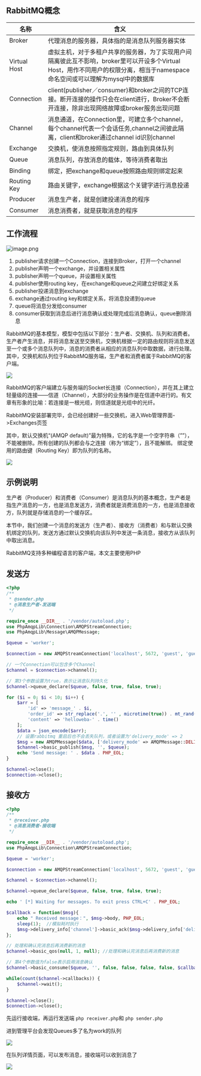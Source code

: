 ## RabbitMQ概念
	
| 名称           | 含义  |
| --------------|------|
| Broker        | 代理消息的服务器，具体指的是消息队列服务器实体 |
| Virtual Host  | 虚拟主机，对于多租户共享的服务器，为了实现用户间隔离彼此互不影响，broker里可以开设多个Virtual Host，用作不同用户的权限分离，相当于namespace命名空间或可以理解为mysql中的数据库 |
| Connection    | client(publisher／consumer)和broker之间的TCP连接。断开连接的操作只会在client进行，Broker不会断开连接，除非出现网络故障或broker服务出现问题 |
| Channel       | 消息通道，在Connection里，可建立多个channel，每个channel代表一个会话任务,channel之间彼此隔离，client和broker通过channel id识别channel |
| Exchange      | 交换机，使消息按照指定规则，路由到具体队列 |
| Queue         | 消息队列，存放消息的载体，等待消费者取出 |
| Binding       | 绑定，把exchange和queue按照路由规则绑定起来 |	
| Routing Key   | 路由关键字，exchange根据这个关键字进行消息投递 |	
| Producer      | 消息生产者，就是创建投递消息的程序 |			
| Consumer      | 消息消费者，就是获取消息的程序 |	

## 工作流程

![image.png](https://www.jmsite.cn/wp-content/uploads/2019/01/hello-world-example-routing.png)

1. publisher请求创建一个Connection，连接到Broker，打开一个channel
2. publisher声明一个exchange，并设置相关属性
3. publisher声明一个queue，并设置相关属性
4. publisher使用routing key，在exchange和queue之间建立好绑定关系
5. publisher投递消息到exchange
6. exchange通过routing key和绑定关系，将消息投递到queue
7. queue将消息分发给consumer
8. consumer获取到消息后进行消息确认或处理完成后消息确认，queue删除消息	

RabbitMQ的基本模型，模型中包括以下部分：生产者、交换机、队列和消费者。
生产者产生消息，并将消息发送至交换机，交换机根据一定的路由规则将消息发送至一个或多个消息队列中，消息的消费者从相应的消息队列中取数据，进行处理。
其中，交换机和队列位于RabbitMQ服务端，生产者和消费者属于RabbitMQ的客户端。

![](https://gitee.com/Finley/upic/raw/master/picGo/20210403231136.png)

RabbitMQ的客户端建立与服务端的Socket长连接（Connection），并在其上建立轻量级的连接——信道（Channel），大部分的业务操作是在信道中进行的。有文章有形象的比喻：若连接是一根光缆，则信道就是光缆中的光纤。

RabbitMQ安装部署完毕，会已经创建好一些交换机，进入Web管理界面->Exchanges页签

其中，默认交换机“(AMQP default)”最为特殊，它的名字是一个空字符串（””），不能被删除。所有创建的队列都会与之连接（称为“绑定”），且不能解绑。
绑定使用的路由键（Routing Key）即为队列的名称。

![](https://gitee.com/Finley/upic/raw/master/picGo/20210403231246.png)

## 示例说明
生产者（Producer）和消费者（Consumer）是消息队列的基本概念，生产者是指生产消息的一方，也是消息发送方，消费者就是消费消息的一方，也是消息接收方，队列就是存储消息的一个缓存区。

本节中，我们创建一个消息的发送方（生产者）、接收方（消费者）和与默认交换机绑定的队列，发送方通过默认交换机向该队列中发送一条消息，接收方从该队列中取出消息。

RabbitMQ支持多种编程语言的客户端，本文主要使用PHP

## 发送方

```php
<?php
/**
 * @sender.php
 * @消息生产者-发送端
 */

require_once __DIR__ . '/vendor/autoload.php';
use PhpAmqpLib\Connection\AMQPStreamConnection;
use PhpAmqpLib\Message\AMQPMessage;

$queue = 'worker';

$connection = new AMQPStreamConnection('localhost', 5672, 'guest', 'guest');

// 一个Connection可以包含多个Channel
$channel = $connection->channel();

// 第3个参数设置为true，表示让消息队列持久化
$channel->queue_declare($queue, false, true, false, true);

for ($i = 0; $i < 10; $i++) {
    $arr = [
        'id' => 'message_' . $i,
        'order_id' => str_replace('.', '' , microtime(true)) . mt_rand(10, 99) . $i,
        'content' => 'helloweba-' . time()
    ];
    $data = json_encode($arr);
    // 设置rabbitmq 重启后也不会丢失队列，或者设置为'delivery_mode' => 2
    $msg = new AMQPMessage($data, ['delivery_mode' => AMQPMessage::DELIVERY_MODE_PERSISTENT]);
    $channel->basic_publish($msg, '', $queue);
    echo 'Send message: ' . $data . PHP_EOL;
}

$channel->close();
$connection->close();
```

## 接收方

```php
<?php
/**
 * @receiver.php
 * @消息消费者-接收端
 */

require_once __DIR__ . '/vendor/autoload.php';
use PhpAmqpLib\Connection\AMQPStreamConnection;

$queue = 'worker';

$connection = new AMQPStreamConnection('localhost', 5672, 'guest', 'guest');

$channel = $connection->channel();

$channel->queue_declare($queue, false, true, false, true);

echo ' [*] Waiting for messages. To exit press CTRL+C' . PHP_EOL;

$callback = function($msg){
    echo " Received message：", $msg->body, PHP_EOL;
    sleep(1);  //模拟耗时执行
    $msg->delivery_info['channel']->basic_ack($msg->delivery_info['delivery_tag']);
};

// 处理和确认完消息后再消费新的消息
$channel->basic_qos(null, 1, null); //处理和确认完消息后再消费新的消息

// 第4个参数值为false表示启用消息确认
$channel->basic_consume($queue, '', false, false, false, false, $callback);

while(count($channel->callbacks)) {
    $channel->wait();
}

$channel->close();
$connection->close();
```

先运行接收端，再运行发送端
`php receiver.php`和 `php sender.php`

进到管理平台会发现Queues多了名为work的队列

![](https://gitee.com/Finley/upic/raw/master/picGo/20210407111622.png)

在队列详情页面，可以发布消息，接收端可以收到消息了

![](https://gitee.com/Finley/upic/raw/master/picGo/20210407111909.png)
